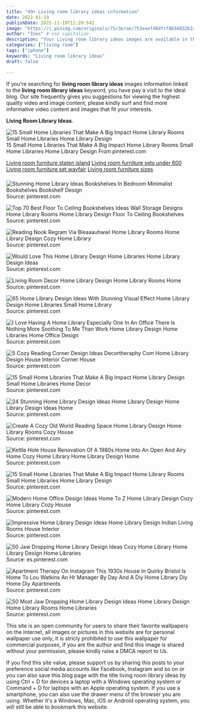 ```yaml
---
title: "49+ Living room library ideas information"
date: 2022-01-19
publishDate: 2022-11-19T11:20:54Z
image: "https://i.pinimg.com/originals/75/3e/ae/753eaefd8dfcf8656032b2a0e1c427aa.jpg"
author: "Ines" # use capitalize
description: "Your Living room library ideas images are available in this site. Living room library ideas are a topic that is being searched for and liked by netizens today. You can Find and Download the Living room library ideas files here. Download all royalty-free photos."
categories: ["living room"]
tags: ["iphone"]
keywords: "Living room library ideas"
draft: false

---
```


If you're searching for **living room library ideas** images information linked to the **living room library ideas** keyword, you have pay a visit to the ideal  blog.  Our site frequently  gives you  suggestions  for viewing  the highest  quality video and image  content, please kindly surf and find more informative video content and images  that fit your interests.

**Living Room Library Ideas**. 

![15 Small Home Libraries That Make A Big Impact Home Library Rooms Small Home Libraries Home Library Design](https://i.pinimg.com/564x/49/cb/bb/49cbbb2dae9bfc2dd733a46f9c03adfd--small-library-room-ideas-small-home-library.jpg "15 Small Home Libraries That Make A Big Impact Home Library Rooms Small Home Libraries Home Library Design")
15 Small Home Libraries That Make A Big Impact Home Library Rooms Small Home Libraries Home Library Design From pinterest.com

[Living room furniture staten island](/living-room-furniture-staten-island/)
[Living room furniture sets under 600](/living-room-furniture-sets-under-600/)
[Living room furniture set wayfair](/living-room-furniture-set-wayfair/)
[Living room furniture sizes](/living-room-furniture-sizes/)



### 

 


![Stunning Home Library Ideas Bookshelves In Bedroom Minimalist Bookshelves Bookshelf Design](https://i.pinimg.com/originals/e5/6c/2c/e56c2c0361faae62a746606d983950f7.jpg "Stunning Home Library Ideas Bookshelves In Bedroom Minimalist Bookshelves Bookshelf Design")
Source: pinterest.com

 

![Top 70 Best Floor To Ceiling Bookshelves Ideas Wall Storage Designs Home Library Rooms Home Library Design Floor To Ceiling Bookshelves](https://i.pinimg.com/474x/af/5b/13/af5b137c31cf96d15a8504d1d531b84b.jpg "Top 70 Best Floor To Ceiling Bookshelves Ideas Wall Storage Designs Home Library Rooms Home Library Design Floor To Ceiling Bookshelves")
Source: pinterest.com

 

![Reading Nook Regram Via Bleaaauhwwl Home Library Rooms Home Library Design Cozy Home Library](https://i.pinimg.com/736x/5e/54/86/5e5486c660598821e1a8c782cdf1cde3.jpg "Reading Nook Regram Via Bleaaauhwwl Home Library Rooms Home Library Design Cozy Home Library")
Source: pinterest.com

 

![Would Love This Home Library Design Home Libraries Home Library Design Ideas](https://i.pinimg.com/originals/3c/e6/fd/3ce6fd97eed9d1b36fb4e877ff9f64c8.jpg "Would Love This Home Library Design Home Libraries Home Library Design Ideas")
Source: pinterest.com

 

![Living Room Decor Home Library Design Home Library Rooms Home](https://i.pinimg.com/474x/ad/0d/44/ad0d44a43737546831d0a636f2eeabf3.jpg "Living Room Decor Home Library Design Home Library Rooms Home")
Source: pinterest.com

 

![65 Home Library Design Ideas With Stunning Visual Effect Home Library Design Home Libraries Small Home Library](https://i.pinimg.com/originals/47/12/b7/4712b7903ca240be06d5409d148cad9e.jpg "65 Home Library Design Ideas With Stunning Visual Effect Home Library Design Home Libraries Small Home Library")
Source: pinterest.com

 

![I Love Having A Home Library Especially One In An Office There Is Nothing More Soothing To Me Than Work Home Library Design Home Libraries Home Office Design](https://i.pinimg.com/564x/b6/fb/54/b6fb542571bfe575fcdd94b23069edcc.jpg "I Love Having A Home Library Especially One In An Office There Is Nothing More Soothing To Me Than Work Home Library Design Home Libraries Home Office Design")
Source: pinterest.com

 

![5 Cozy Reading Corner Design Ideas Decortheraphy Com Home Library Design House Interior Corner House](https://i.pinimg.com/originals/1d/a8/6f/1da86f08e329d8b7ac0abc4ec1fadd48.jpg "5 Cozy Reading Corner Design Ideas Decortheraphy Com Home Library Design House Interior Corner House")
Source: pinterest.com

 

![15 Small Home Libraries That Make A Big Impact Home Library Design Small Home Libraries Home Decor](https://i.pinimg.com/originals/39/3a/02/393a02575e7127e2fd28c3fa6c386de6.jpg "15 Small Home Libraries That Make A Big Impact Home Library Design Small Home Libraries Home Decor")
Source: pinterest.com

 

![24 Stunning Home Library Design Ideas Home Library Design Home Library Design Ideas Home](https://i.pinimg.com/originals/8b/de/eb/8bdeebcb6265a0717264f1514b5582a9.jpg "24 Stunning Home Library Design Ideas Home Library Design Home Library Design Ideas Home")
Source: pinterest.com

 

![Create A Cozy Old World Reading Space Home Library Design Home Library Rooms Cozy House](https://i.pinimg.com/564x/68/18/7a/68187a12407e26780917968b8d8e45f2.jpg "Create A Cozy Old World Reading Space Home Library Design Home Library Rooms Cozy House")
Source: pinterest.com

 

![Kettle Hole House Renovation Of A 1980s Home Into An Open And Airy Home Cozy Home Library Home Library Design Home](https://i.pinimg.com/originals/38/5a/2c/385a2c8815ea629d6a5a3df59cc403d1.jpg "Kettle Hole House Renovation Of A 1980s Home Into An Open And Airy Home Cozy Home Library Home Library Design Home")
Source: pinterest.com

 

![15 Small Home Libraries That Make A Big Impact Home Library Rooms Small Home Libraries Home Library Design](https://i.pinimg.com/564x/49/cb/bb/49cbbb2dae9bfc2dd733a46f9c03adfd--small-library-room-ideas-small-home-library.jpg "15 Small Home Libraries That Make A Big Impact Home Library Rooms Small Home Libraries Home Library Design")
Source: pinterest.com

 

![Modern Home Office Design Ideas Home To Z Home Library Design Cozy Home Library Cozy House](https://i.pinimg.com/originals/07/27/65/072765e804a3cdbad4a22bf2fc16dcfd.jpg "Modern Home Office Design Ideas Home To Z Home Library Design Cozy Home Library Cozy House")
Source: pinterest.com

 

![Impressive Home Library Design Ideas Home Library Design Indian Living Rooms House Interior](https://i.pinimg.com/736x/12/c2/06/12c206ea7444e95160bb986bb7e813c0.jpg "Impressive Home Library Design Ideas Home Library Design Indian Living Rooms House Interior")
Source: pinterest.com

 

![50 Jaw Dropping Home Library Design Ideas Cozy Home Library Home Library Design Home Libraries](https://i.pinimg.com/originals/a6/43/d4/a643d470041fefb9ee1d55a95caaed75.jpg "50 Jaw Dropping Home Library Design Ideas Cozy Home Library Home Library Design Home Libraries")
Source: es.pinterest.com

 

![Apartment Therapy On Instagram This 1930s House In Quirky Bristol Is Home To Lou Watkins An Hr Manager By Day And A Diy Home Library Diy Home Diy Apartments](https://i.pinimg.com/736x/04/79/85/04798581a22fee2cf95eab12790626f3.jpg "Apartment Therapy On Instagram This 1930s House In Quirky Bristol Is Home To Lou Watkins An Hr Manager By Day And A Diy Home Library Diy Home Diy Apartments")
Source: pinterest.com

 

![50 Most Jaw Dropping Home Library Design Ideas Home Library Design Home Library Rooms Home Libraries](https://i.pinimg.com/originals/75/3e/ae/753eaefd8dfcf8656032b2a0e1c427aa.jpg "50 Most Jaw Dropping Home Library Design Ideas Home Library Design Home Library Rooms Home Libraries")
Source: pinterest.com

 

This site is an open community for users to share their favorite wallpapers on the internet, all images or pictures in this website are for personal wallpaper use only, it is stricly prohibited to use this wallpaper for commercial purposes, if you are the author and find this image is shared without your permission, please kindly raise a DMCA report to Us.

If you find this site value, please support us by sharing this posts to your preference social media accounts like Facebook, Instagram and so on or you can also save this blog page with the title living room library ideas by using Ctrl + D for devices a laptop with a Windows operating system or Command + D for laptops with an Apple operating system. If you use a smartphone, you can also use the drawer menu of the browser you are using. Whether it's a Windows, Mac, iOS or Android operating system, you will still be able to bookmark this website.
